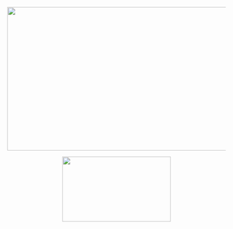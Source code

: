 <a 
 href="https://replit.com/@serhanelmacioglu/Rock-Paper-Scissors-Coding-with-Python?v=1">
   <div align="center">
   <img border="0" src="/tenor.gif" width="557" height="331" >
   </div>
</a>

<a 
 href="https://replit.com/@serhanelmacioglu/Rock-Paper-Scissors-Coding-with-Python?v=1">
   <div align="center">
   <img border="0" src="/pressme.gif" width="250" height="150" >
   </div>
</a>

